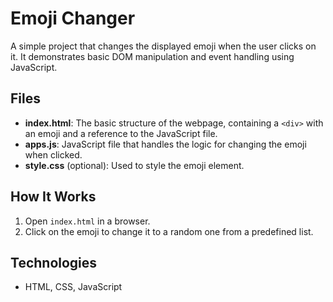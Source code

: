 # Emoji Changer

A simple project that changes the displayed emoji when the user clicks on it. It demonstrates basic DOM manipulation and event handling using JavaScript.

## Files
- **index.html**: The basic structure of the webpage, containing a `<div>` with an emoji and a reference to the JavaScript file.
- **apps.js**: JavaScript file that handles the logic for changing the emoji when clicked.
- **style.css** (optional): Used to style the emoji element.

## How It Works
1. Open `index.html` in a browser.
2. Click on the emoji to change it to a random one from a predefined list.

## Technologies
- HTML, CSS, JavaScript
